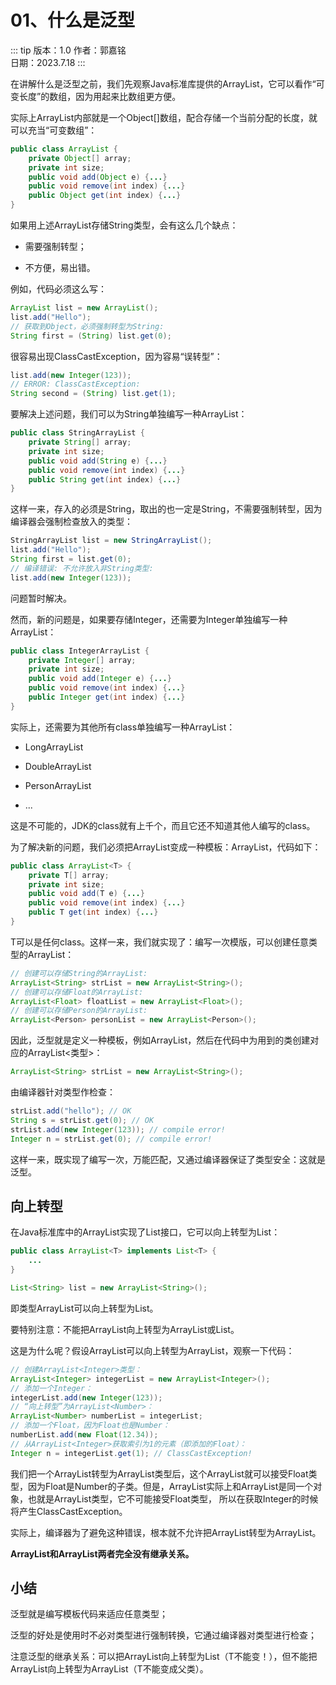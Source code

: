 # 01、什么是泛型

::: tip 版本：1.0
作者：郭嘉铭
</br>
日期：2023.7.18
:::

在讲解什么是泛型之前，我们先观察Java标准库提供的ArrayList，它可以看作“可变长度”的数组，因为用起来比数组更方便。

实际上ArrayList内部就是一个Object[]数组，配合存储一个当前分配的长度，就可以充当“可变数组”：

```java
public class ArrayList {
    private Object[] array;
    private int size;
    public void add(Object e) {...}
    public void remove(int index) {...}
    public Object get(int index) {...}
}
```

如果用上述ArrayList存储String类型，会有这么几个缺点：

+ 需要强制转型；

+ 不方便，易出错。

例如，代码必须这么写：

```java
ArrayList list = new ArrayList();
list.add("Hello");
// 获取到Object，必须强制转型为String:
String first = (String) list.get(0);
```

很容易出现ClassCastException，因为容易“误转型”：

```java
list.add(new Integer(123));
// ERROR: ClassCastException:
String second = (String) list.get(1);
```

要解决上述问题，我们可以为String单独编写一种ArrayList：

```java
public class StringArrayList {
    private String[] array;
    private int size;
    public void add(String e) {...}
    public void remove(int index) {...}
    public String get(int index) {...}
}
```

这样一来，存入的必须是String，取出的也一定是String，不需要强制转型，因为编译器会强制检查放入的类型：

```java
StringArrayList list = new StringArrayList();
list.add("Hello");
String first = list.get(0);
// 编译错误: 不允许放入非String类型:
list.add(new Integer(123));
```

问题暂时解决。

然而，新的问题是，如果要存储Integer，还需要为Integer单独编写一种ArrayList：

```java
public class IntegerArrayList {
    private Integer[] array;
    private int size;
    public void add(Integer e) {...}
    public void remove(int index) {...}
    public Integer get(int index) {...}
}
```

实际上，还需要为其他所有class单独编写一种ArrayList：

+ LongArrayList

+ DoubleArrayList

+ PersonArrayList

+ ...

这是不可能的，JDK的class就有上千个，而且它还不知道其他人编写的class。

为了解决新的问题，我们必须把ArrayList变成一种模板：ArrayList<T>，代码如下：

```java
public class ArrayList<T> {
    private T[] array;
    private int size;
    public void add(T e) {...}
    public void remove(int index) {...}
    public T get(int index) {...}
}
```

T可以是任何class。这样一来，我们就实现了：编写一次模版，可以创建任意类型的ArrayList：

```java
// 创建可以存储String的ArrayList:
ArrayList<String> strList = new ArrayList<String>();
// 创建可以存储Float的ArrayList:
ArrayList<Float> floatList = new ArrayList<Float>();
// 创建可以存储Person的ArrayList:
ArrayList<Person> personList = new ArrayList<Person>();
```

因此，泛型就是定义一种模板，例如ArrayList<T>，然后在代码中为用到的类创建对应的ArrayList<类型>：

```java
ArrayList<String> strList = new ArrayList<String>();
```

由编译器针对类型作检查：

```java
strList.add("hello"); // OK
String s = strList.get(0); // OK
strList.add(new Integer(123)); // compile error!
Integer n = strList.get(0); // compile error!
```

这样一来，既实现了编写一次，万能匹配，又通过编译器保证了类型安全：这就是泛型。

## 向上转型

在Java标准库中的ArrayList<T>实现了List<T>接口，它可以向上转型为List<T>：

```java
public class ArrayList<T> implements List<T> {
    ...
}

List<String> list = new ArrayList<String>();
```

即类型ArrayList<T>可以向上转型为List<T>。

要特别注意：不能把ArrayList<Integer>向上转型为ArrayList<Number>或List<Number>。

这是为什么呢？假设ArrayList<Integer>可以向上转型为ArrayList<Number>，观察一下代码：

```java
// 创建ArrayList<Integer>类型：
ArrayList<Integer> integerList = new ArrayList<Integer>();
// 添加一个Integer：
integerList.add(new Integer(123));
// “向上转型”为ArrayList<Number>：
ArrayList<Number> numberList = integerList;
// 添加一个Float，因为Float也是Number：
numberList.add(new Float(12.34));
// 从ArrayList<Integer>获取索引为1的元素（即添加的Float）：
Integer n = integerList.get(1); // ClassCastException!
```

我们把一个ArrayList<Integer>转型为ArrayList<Number>类型后，这个ArrayList<Number>就可以接受Float类型，因为Float是Number的子类。但是，ArrayList<Number>实际上和ArrayList<Integer>是同一个对象，也就是ArrayList<Integer>类型，它不可能接受Float类型， 所以在获取Integer的时候将产生ClassCastException。

实际上，编译器为了避免这种错误，根本就不允许把ArrayList<Integer>转型为ArrayList<Number>。

**ArrayList<Integer>和ArrayList<Number>两者完全没有继承关系。**

## 小结

泛型就是编写模板代码来适应任意类型；

泛型的好处是使用时不必对类型进行强制转换，它通过编译器对类型进行检查；

注意泛型的继承关系：可以把ArrayList<Integer>向上转型为List<Integer>（T不能变！），但不能把ArrayList<Integer>向上转型为ArrayList<Number>（T不能变成父类）。